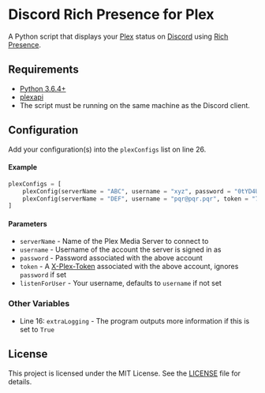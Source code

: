 # Discord Rich Presence for Plex

A Python script that displays your [Plex](https://www.plex.tv) status on [Discord](https://discordapp.com) using [Rich Presence](https://discordapp.com/developers/docs/rich-presence/how-to).

## Requirements

* [Python 3.6.4+](https://www.python.org/downloads)
* [plexapi](https://github.com/pkkid/python-plexapi)
* The script must be running on the same machine as the Discord client.

## Configuration

Add your configuration(s) into the `plexConfigs` list on line 26.

#### Example

```python
plexConfigs = [
	plexConfig(serverName = "ABC", username = "xyz", password = "0tYD4UIC4Tb8X0nt"),
	plexConfig(serverName = "DEF", username = "pqr@pqr.pqr", token = "70iU3GZrI54S76Tn", listenForUser = "xyz")
]
```

#### Parameters

* `serverName` - Name of the Plex Media Server to connect to
* `username` - Username of the account the server is signed in as
* `password` - Password associated with the above account
* `token` - A [X-Plex-Token](https://support.plex.tv/articles/204059436-finding-an-authentication-token-x-plex-token) associated with the above account, ignores `password` if set
* `listenForUser` - Your username, defaults to `username` if not set

### Other Variables

* Line 16: `extraLogging` - The program outputs more information if this is set to `True`

## License

This project is licensed under the MIT License. See the [LICENSE](https://github.com/phin05/discord-rich-presence-plex/blob/master/LICENSE) file for details.
